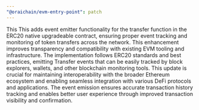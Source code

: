 ```yaml
---
"@oraichain/evm-entry-point": patch
---
```


This This adds event emitter functionality for the transfer function in the ERC20 native upgradeable contract, ensuring proper event tracking and monitoring of token transfers across the network. This enhancement improves transparency and compatibility with existing EVM tooling and infrastructure. The implementation follows ERC20 standards and best practices, emitting Transfer events that can be easily tracked by block explorers, wallets, and other blockchain monitoring tools. This update is crucial for maintaining interoperability with the broader Ethereum ecosystem and enabling seamless integration with various DeFi protocols and applications. The event emission ensures accurate transaction history tracking and enables better user experience through improved transaction visibility and confirmation.
